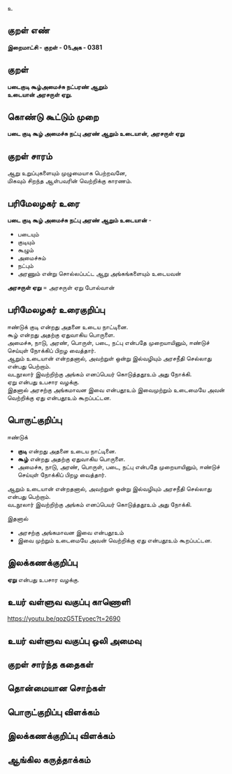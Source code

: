 உ

## குறள் எண் 

**இறைமாட்சி - குறள் - 0௩அக - 0381**   

## குறள் 

**படைகுடி கூழ்அமைச்சு நட்பரண் ஆறும்  
உடையான் அரசருள் ஏறு.**

## கொண்டு கூட்டும் முறை

**படை குடி கூழ் அமைச்சு நட்பு அரண் ஆறும் உடையான், அரசருள் ஏறு**

## குறள் சாரம் 

ஆறு உறுப்புகளையும் முழுமையாக பெற்றவனே,  
மிகவும் சிறந்த ஆள்பவரின் வெற்றிக்கு காரணம்.  

## பரிமேலழகர் உரை

**படை குடி கூழ் அமைச்சு நட்பு அரண் ஆறும் உடையான்** -   
* படையும்  
* குடியும்  
* கூழும்  
* அமைச்சும்  
* நட்பும்  
* அரணும் என்று சொல்லப்பட்ட ஆறு அங்கங்களையும் உடையவன்  

**அரசருள் ஏறு** = அரசருள் ஏறு போல்வான்  

## பரிமேலழகர் உரைகுறிப்பு   

ஈண்டுக் குடி என்றது அதனை உடைய நாட்டினை.  
கூழ் என்றது அதற்கு ஏதுவாகிய பொருளை.  
அமைச்சு, நாடு, அரண், பொருள், படை, நட்பு என்பதே முறையாயினும், ஈண்டுச் செய்யுள் நோக்கிப் பிறழ வைத்தார்.  
ஆறும் உடையான் என்றதனால், அவற்றுள் ஒன்று இல்வழியும் அரசநீதி செல்லாது என்பது பெற்றாம்.  
வடநூலார் இவற்றிற்கு அங்கம் எனப்பெயர் கொடுத்ததூஉம் அது நோக்கி.   
ஏறு என்பது உபசார வழக்கு.  
இதனால் அரசற்கு அங்கமாவன இவை என்பதூஉம் இவைமுற்றும் உடைமையே அவன் வெற்றிக்கு ஏது என்பதூஉம் கூறப்பட்டன.    

## பொருட்குறிப்பு 

ஈண்டுக்  
* **குடி** என்றது அதனை உடைய நாட்டினை.  
* **கூழ்** என்றது அதற்கு ஏதுவாகிய பொருளை.  
* அமைச்சு, நாடு, அரண், பொருள், படை, நட்பு என்பதே முறையாயினும், ஈண்டுச் செய்யுள் நோக்கிப் பிறழ வைத்தார்.  

ஆறும் உடையான் என்றதனால், அவற்றுள் ஒன்று இல்வழியும் அரசநீதி செல்லாது என்பது பெற்றாம்.  
வடநூலார் இவற்றிற்கு அங்கம் எனப்பெயர் கொடுத்ததூஉம் அது நோக்கி.   

இதனால்   
* அரசற்கு அங்கமாவன இவை என்பதூஉம்   
* இவை முற்றும் உடைமையே அவன் வெற்றிக்கு ஏது என்பதூஉம் கூறப்பட்டன.  

## இலக்கணக்குறிப்பு  

**ஏறு** என்பது உபசார வழக்கு.   

## உயர் வள்ளுவ வகுப்பு காணொளி

https://youtu.be/qozG5TEyoec?t=2690

## உயர் வள்ளுவ வகுப்பு ஒலி அமைவு 

 
## குறள் சார்ந்த கதைகள் 


## தொன்மையான சொற்கள்


## பொருட்குறிப்பு விளக்கம்


## இலக்கணக்குறிப்பு விளக்கம்


## ஆங்கில கருத்தாக்கம் 


